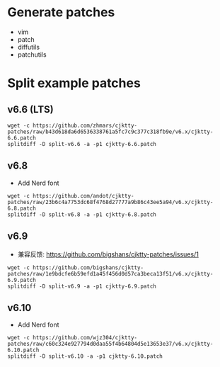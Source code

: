 # Generate patches

* vim
* patch
* diffutils
* patchutils

# Split example patches

## v6.6 (LTS)

```
wget -c https://github.com/zhmars/cjktty-patches/raw/b43d618da6d6536338761a5fc7c9c377c318fb9e/v6.x/cjktty-6.6.patch
splitdiff -D split-v6.6 -a -p1 cjktty-6.6.patch
```

## v6.8

* Add Nerd font

```
wget -c https://github.com/andot/cjktty-patches/raw/23b6c4a7753dc68f4768d27777a9b86c43ee5a94/v6.x/cjktty-6.8.patch
splitdiff -D split-v6.8 -a -p1 cjktty-6.8.patch
```

## v6.9

* 兼容反馈: https://github.com/bigshans/cjktty-patches/issues/1

```
wget -c https://github.com/bigshans/cjktty-patches/raw/1e9bdcfe6b59efd1a45f456d0d57ca3beca13f51/v6.x/cjktty-6.9.patch
splitdiff -D split-v6.9 -a -p1 cjktty-6.9.patch
```

## v6.10

* Add Nerd font

```
wget -c https://github.com/wjz304/cjktty-patches/raw/c60c324e927794d0daa55f4b64804d5e13653e37/v6.x/cjktty-6.10.patch
splitdiff -D split-v6.10 -a -p1 cjktty-6.10.patch
```
